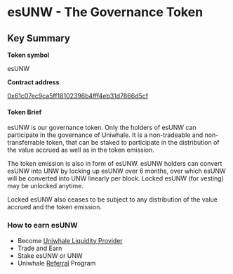 # esUNW - The Governance Token

## Key Summary

**Token symbol**

esUNW

**Contract address**

[0x61c07ec9ca5ff18102396b4fff4eb31d7866d5cf](https://bscscan.com/token/0x61c07ec9ca5ff18102396b4fff4eb31d7866d5cf)

#### Token Brief

esUNW is our governance token. Only the holders of esUNW can participate in the governance of Uniwhale. It is a non-tradeable and non-transferrable token, that can be staked to participate in the distribution of the value accrued as well as in the token emission.

The token emission is also in form of esUNW. esUNW holders can convert esUNW into UNW by locking up esUNW over 6 months, over which esUNW will be converted into UNW linearly per block. Locked esUNW (for vesting) may be unlocked anytime.

Locked esUNW also ceases to be subject to any distribution of the value accrued and the token emission.

### How to earn esUNW

* Become [Uniwhale Liquidity Provider](https://app.uniwhale.co/liquidity)
* Trade and Earn
* Stake esUNW or UNW
* Uniwhale [Referral](https://app.uniwhale.co/referral) Program
